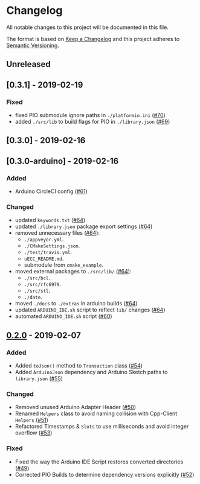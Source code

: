 # Changelog

All notable changes to this project will be documented in this file.

The format is based on [Keep a Changelog](http://keepachangelog.com/en/1.0.0/)
and this project adheres to [Semantic Versioning](http://semver.org/spec/v2.0.0.html).

## Unreleased

## [0.3.1] - 2019-02-19

### Fixed

- fixed PIO submodule ignore paths in `./platformio.ini` ([#70])
- added `./src/lib` to build flags for PIO in `./library.json` ([#69])

## [0.3.0] - 2019-02-16

## [0.3.0-arduino] - 2019-02-16

### Added

- Arduino CircleCI config ([#61])

### Changed

- updated `keywords.txt` ([#64])
- updated `./library.json` package export settings ([#64])
- removed unnecessary files ([#64]):
  - `./appveyor.yml`.
  - `./CMakeSettings.json`.
  - `./test/travis.yml`.
  - `uECC_README.md`.
  - submodule from `cmake_example`.
- moved external packages to `./src/lib/` ([#64]):
  - `./src/bcl`.
  - `./src/rfc6979`.
  - `./src/stl`.
  - `./date`.
- moved `./docs` to `./extras` in arduino builds ([#64])
- updated `ARDUINO_IDE.sh` script to reflect `lib/` changes ([#64])
- automated `ARDUINO_IDE.sh` script ([#60])

## [0.2.0] - 2019-02-07

### Added

- Added `toJson()` method to `Transaction` class ([#54])
- Added `ArduinoJson` dependency and Arduino Sketch paths to `library.json` ([#55])

### Changed

- Removed unused Arduino Adapter Header ([#50])
- Renamed `Helpers` class to avoid naming collision with Cpp-Client `Helpers` ([#51])
- Refactored Timestamps & `Slots` to use milliseconds and avoid integer overflow ([#53])

### Fixed

- Fixed the way the Arduino IDE Script restores converted directories ([#49])
- Corrected PIO Builds to determine dependency versions explicitly ([#52])

[unreleased]: https://github.com/ArkEcosystem/cpp-crypto/compare/0.2.0...develop
[0.2.0]: https://github.com/ArkEcosystem/cpp-crypto/compare/0.1.0..0.2.0
[#54]: https://github.com/ArkEcosystem/cpp-crypto/pull/54
[#55]: https://github.com/ArkEcosystem/cpp-crypto/pull/55
[#50]: https://github.com/ArkEcosystem/cpp-crypto/pull/50
[#51]: https://github.com/ArkEcosystem/cpp-crypto/pull/51
[#49]: https://github.com/ArkEcosystem/cpp-crypto/pull/49
[#52]: https://github.com/ArkEcosystem/cpp-crypto/pull/52
[#53]: https://github.com/ArkEcosystem/cpp-crypto/pull/53
[#60]: https://github.com/ArkEcosystem/cpp-crypto/pull/60
[#61]: https://github.com/ArkEcosystem/cpp-crypto/pull/61
[#64]: https://github.com/ArkEcosystem/cpp-crypto/pull/64
[#69]: https://github.com/ArkEcosystem/cpp-crypto/pull/69
[#70]: https://github.com/ArkEcosystem/cpp-crypto/pull/70
